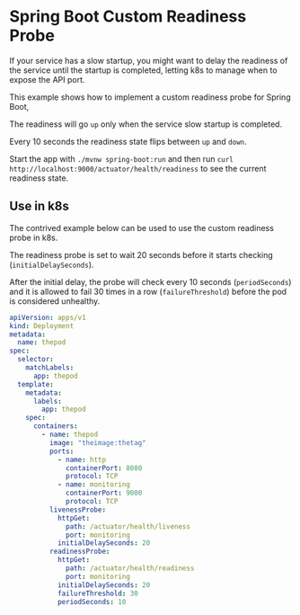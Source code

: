 # Spring Boot Custom Readiness Probe

If your service has a slow startup,
you might want to delay the readiness of the service until the startup is completed,
letting k8s to manage when to expose the API port.

This example shows how to implement a custom readiness probe for Spring Boot,

The readiness will go `up` only when the service slow startup is completed.

Every 10 seconds the readiness state flips between `up` and `down`.

Start the app with `./mvnw spring-boot:run` and
then run `curl http://localhost:9000/actuator/health/readiness`
to see the current readiness state.

## Use in k8s

The contrived example below can be used to use the custom readiness probe in k8s.

The readiness probe is set to wait 20 seconds before it starts checking (`initialDelaySeconds`).

After the initial delay, the probe will check every 10 seconds (`periodSeconds`)
and it is allowed to fail 30 times in a row (`failureThreshold`)
before the pod is considered unhealthy.

```yaml
apiVersion: apps/v1
kind: Deployment
metadata:
  name: thepod
spec:
  selector:
    matchLabels:
      app: thepod
  template:
    metadata:
      labels:
        app: thepod
    spec:
      containers:
        - name: thepod
          image: "theimage:thetag"
          ports:
            - name: http
              containerPort: 8080
              protocol: TCP
            - name: monitoring
              containerPort: 9000
              protocol: TCP
          livenessProbe:
            httpGet:
              path: /actuator/health/liveness
              port: monitoring
            initialDelaySeconds: 20
          readinessProbe:
            httpGet:
              path: /actuator/health/readiness
              port: monitoring
            initialDelaySeconds: 20
            failureThreshold: 30
            periodSeconds: 10
```
